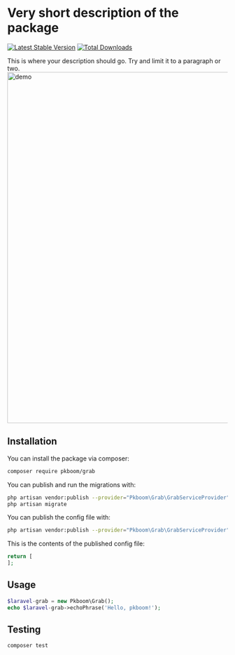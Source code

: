 # Very short description of the package

[![Latest Stable Version](https://poser.pugx.org/pkboom/laravel-grab/v)](//packagist.org/packages/pkboom/laravel-grab)
[![Total Downloads](https://poser.pugx.org/pkboom/laravel-grab/downloads)](//packagist.org/packages/pkboom/laravel-grab)

This is where your description should go. Try and limit it to a paragraph or two.
<img src="/images/demo.png" width="800"  title="demo">

## Installation

You can install the package via composer:

```bash
composer require pkboom/grab
```

You can publish and run the migrations with:

```bash
php artisan vendor:publish --provider="Pkboom\Grab\GrabServiceProvider" --tag="laravel-grab-migrations"
php artisan migrate
```

You can publish the config file with:

```bash
php artisan vendor:publish --provider="Pkboom\Grab\GrabServiceProvider" --tag="laravel-grab-config"
```

This is the contents of the published config file:

```php
return [
];
```

## Usage

```php
$laravel-grab = new Pkboom\Grab();
echo $laravel-grab->echoPhrase('Hello, pkboom!');
```

## Testing

```bash
composer test
```
